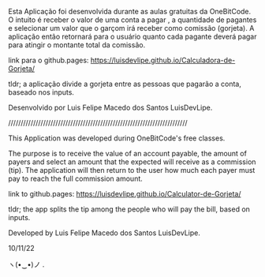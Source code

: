 Esta Aplicação foi desenvolvida durante as aulas gratuitas da OneBitCode. 
O intuito é receber o valor de uma conta a pagar , a quantidade de pagantes e selecionar um valor que o garçom irá receber como comissão (gorjeta).
A aplicação então retornará para o usuário quanto cada pagante deverá pagar para atingir o montante total da comissão.

  link para o github.pages: https://luisdevlipe.github.io/Calculadora-de-Gorjeta/

  tldr; a aplicação divide a gorjeta entre as pessoas que pagarão a conta, baseado nos inputs.
  

Desenvolvido por Luis Felipe Macedo dos Santos
LuisDevLipe.

////////////////////////////////////////////////////////////////////////


This Application was developed during OneBitCode's free classes.

The purpose is to receive the value of an account payable, the amount of payers and select an amount that the expected will receive as a commission (tip).
The application will then return to the user how much each payer must pay to reach the full commission amount.

  link to github.pages: https://luisdevlipe.github.io/Calculator-de-Gorjeta/

  tldr; the app splits the tip among the people who will pay the bill, based on inputs.
  

Developed by Luis Felipe Macedo dos Santos
LuisDevLipe.

10/11/22

ヽ(•‿•)ノ .
